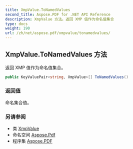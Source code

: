```yaml
---
title: XmpValue.ToNamedValues
second_title: Aspose.PDF for .NET API Reference
description: XmpValue 方法。返回 XMP 值作为命名值集合
type: docs
weight: 190
url: /zh/net/aspose.pdf/xmpvalue/tonamedvalues/
---
```

## XmpValue.ToNamedValues 方法

返回 XMP 值作为命名值集合。

```csharp
public KeyValuePair<string, XmpValue>[] ToNamedValues()
```

### 返回值

命名集合值。

### 另请参阅

* 类 [XmpValue](../)
* 命名空间 [Aspose.Pdf](../../../aspose.pdf/)
* 程序集 [Aspose.PDF](../../../)